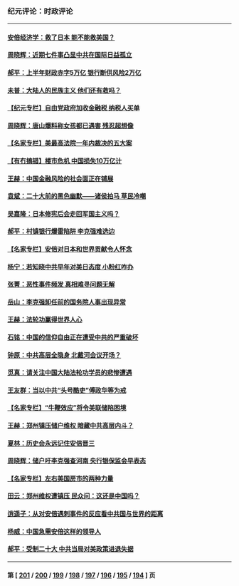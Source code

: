 ### 纪元评论：时政评论
---
#### [安倍经济学：救了日本 能不能救美国？](../../pages/nsc1025/n13781342.md) 
#### [周晓辉：近期七件事凸显中共在国际日益孤立](../../pages/nsc1025/n13781295.md) 
#### [郝平：上半年财政赤字5万亿 银行断供风险2万亿](../../pages/nsc1025/n13781023.md) 
#### [未普：大陆人的民族主义 他们还有救吗？](../../pages/nsc1025/n13780979.md) 
#### [【纪元专栏】自由党政府加收金融税 纳税人买单](../../pages/nsc1025/n13768680.md) 
#### [周晓辉：唐山爆料称女孩都已遇害 残忍超想像](../../pages/nsc1025/n13780968.md) 
#### [【名家专栏】美最高法院一年内裁决的五大案](../../pages/nsc1025/n13780073.md) 
#### [【有冇搞错】楼市危机 中国损失10万亿计](../../pages/nsc1025/n13780544.md) 
#### [王赫：中国金融风险的社会面正在铺展](../../pages/nsc1025/n13780626.md) 
#### [袁斌：二十大前的黑色幽默——诸侯拍马 草民冷嘲](../../pages/nsc1025/n13780606.md) 
#### [吴嘉隆：日本修宪后会走回军国主义吗？](../../pages/nsc1025/n13780539.md) 
#### [郝平：村镇银行爆雷陷阱 李克强难选边](../../pages/nsc1025/n13780309.md) 
#### [【名家专栏】安倍对日本和世界贡献令人怀念](../../pages/nsc1025/n13780071.md) 
#### [杨宁：若知晓中共早年对美日态度 小粉红咋办](../../pages/nsc1025/n13780228.md) 
#### [张菁：恶性事件频发 真相难寻问题无解](../../pages/nsc1025/n13780202.md) 
#### [岳山：李克强卸任前的国务院人事出现异常](../../pages/nsc1025/n13780129.md) 
#### [王赫：法轮功赢得世界人心](../../pages/nsc1025/n13779779.md) 
#### [石铭：中国的信仰自由正在遭受中共的严重破坏](../../pages/nsc1025/n13779846.md) 
#### [钟原：中共高层全隐身 北戴河会议开场？](../../pages/nsc1025/n13779715.md) 
#### [觅真：请关注中国大陆法轮功学员的悲惨遭遇](../../pages/nsc1025/n13779770.md) 
#### [王友群：当以中共“头号酷吏”傅政华等为戒](../../pages/nsc1025/n13779377.md) 
#### [【名家专栏】“牛鞭效应”将令美联储陷困境](../../pages/nsc1025/n13779220.md) 
#### [王赫：郑州镇压储户维权 暗藏中共高层内斗？](../../pages/nsc1025/n13778869.md) 
#### [夏林：历史会永远记住安倍晋三](../../pages/nsc1025/n13779359.md) 
#### [周晓辉：储户吁李克强查河南 央行银保监会早表态](../../pages/nsc1025/n13778633.md) 
#### [【名家专栏】左右美国房市的两种力量](../../pages/nsc1025/n13778494.md) 
#### [田云：郑州维权遭镇压 民众问：这还是中国吗？](../../pages/nsc1025/n13778125.md) 
#### [逍遥子：从对安倍遇刺事件的反应看中共国与世界的距离](../../pages/nsc1025/n13778149.md) 
#### [杨威：中国急需安倍这样的领导人](../../pages/nsc1025/n13778099.md) 
#### [郝平：受制二十大 中共当局对美政策进退失据](../../pages/nsc1025/n13777900.md) 

---
#### 第 [ [201](./201.md) / [200](./200.md) / [199](./199.md) / [198](./198.md) / [197](./197.md) / [196](./196.md) / [195](./195.md) / [194](./194.md) ] 页
